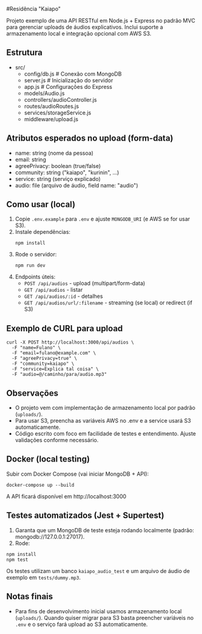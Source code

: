 #Residência "Kaiapo"

Projeto exemplo de uma API RESTful em Node.js + Express no padrão MVC para gerenciar uploads de áudios explicativos.
Inclui suporte a armazenamento local e integração opcional com AWS S3.

## Estrutura
- src/
  - config/db.js         # Conexão com MongoDB
  - server.js            # Inicialização do servidor
  - app.js               # Configurações do Express
  - models/Audio.js
  - controllers/audioController.js
  - routes/audioRoutes.js
  - services/storageService.js
  - middleware/upload.js

## Atributos esperados no upload (form-data)
- name: string            (nome da pessoa)
- email: string
- agreePrivacy: boolean   (true/false)
- community: string       ("kaiapo", "kurinin", ...)
- service: string         (serviço explicado)
- audio: file             (arquivo de áudio, field name: "audio")

## Como usar (local)
1. Copie `.env.example` para `.env` e ajuste `MONGODB_URI` (e AWS se for usar S3).
2. Instale dependências:
   ```
   npm install
   ```
3. Rode o servidor:
   ```
   npm run dev
   ```
4. Endpoints úteis:
   - `POST /api/audios` - upload (multipart/form-data)
   - `GET /api/audios` - listar
   - `GET /api/audios/:id` - detalhes
   - `GET /api/audios/url/:filename` - streaming (se local) or redirect (if S3)

## Exemplo de CURL para upload
```
curl -X POST http://localhost:3000/api/audios \
  -F "name=Fulano" \
  -F "email=fulano@example.com" \
  -F "agreePrivacy=true" \
  -F "community=kaiapo" \
  -F "service=Explica tal coisa" \
  -F "audio=@/caminho/para/audio.mp3"
```

## Observações
- O projeto vem com implementação de armazenamento local por padrão (`uploads/`).
- Para usar S3, preencha as variáveis AWS no .env e a service usará S3 automaticamente.
- Código escrito com foco em facilidade de testes e entendimento. Ajuste validações conforme necessário.

## Docker (local testing)
Subir com Docker Compose (vai iniciar MongoDB + API):
```
docker-compose up --build
```
A API ficará disponível em http://localhost:3000

## Testes automatizados (Jest + Supertest)
1. Garanta que um MongoDB de teste esteja rodando localmente (padrão: mongodb://127.0.0.1:27017).
2. Rode:
```
npm install
npm test
```
Os testes utilizam um banco `kaiapo_audio_test` e um arquivo de áudio de exemplo em `tests/dummy.mp3`.

## Notas finais
- Para fins de desenvolvimento inicial usamos armazenamento local (`uploads/`). Quando quiser migrar para S3 basta preencher variáveis no `.env` e o serviço fará upload ao S3 automaticamente.
